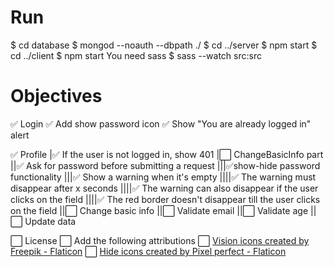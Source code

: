 # Run

$ cd database
$ mongod --noauth --dbpath ./
$ cd ../server
$ npm start
$ cd ../client
$ npm start
You need sass
$ sass --watch src:src

# Objectives

✅ Login
 ✅ Add show password icon
 ✅ Show "You are already logged in" alert

✅ Profile
|✅ If the user is not logged in, show 401
|⬜️ ChangeBasicInfo part
||✅ Ask for password before submitting a request
|||✅show-hide password functionality
|||✅ Show a warning when it's empty
||||✅ The warning must disappear after x seconds
||||✅ The warning can also disappear if the user clicks on the field
||||✅ The red border doesn't disappear till the user clicks on the field
||⬜️ Change basic info
||⬜️ Validate email
||⬜️ Validate age
||⬜️ Update data

⬜️ License
 ⬜️ Add the following attributions
 ⬜️ <a href="https://www.flaticon.com/free-icons/vision" title="vision icons">Vision icons created by Freepik - Flaticon</a>
 ⬜️ <a href="https://www.flaticon.com/free-icons/hide" title="hide icons">Hide icons created by Pixel perfect - Flaticon</a>
